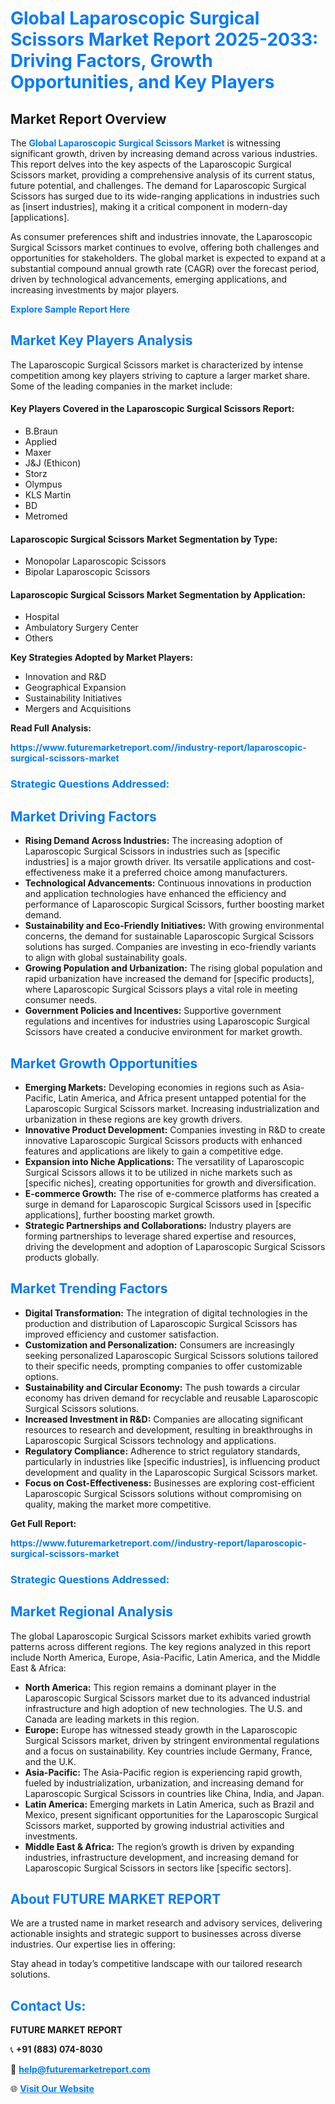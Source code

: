 <h1 style="color: #007BFF;">Global Laparoscopic Surgical Scissors Market Report 2025-2033: Driving Factors, Growth Opportunities, and Key Players</h1>

<section id="overview">
<h2>Market Report Overview</h2>
<p>The <a href="https://www.futuremarketreport.com//industry-report/laparoscopic-surgical-scissors-market" style="color: #007BFF; text-decoration: none;"><strong>Global Laparoscopic Surgical Scissors Market</strong></a> is witnessing significant growth, driven by increasing demand across various industries. This report delves into the key aspects of the Laparoscopic Surgical Scissors market, providing a comprehensive analysis of its current status, future potential, and challenges. The demand for Laparoscopic Surgical Scissors has surged due to its wide-ranging applications in industries such as [insert industries], making it a critical component in modern-day [applications].</p>
<p>As consumer preferences shift and industries innovate, the Laparoscopic Surgical Scissors market continues to evolve, offering both challenges and opportunities for stakeholders. The global market is expected to expand at a substantial compound annual growth rate (CAGR) over the forecast period, driven by technological advancements, emerging applications, and increasing investments by major players.</p>
</section>

<section id="overview">
<p><a href="https://www.futuremarketreport.com//request-sample/reportId=78613" style="color: #007BFF; text-decoration: none;"><strong>Explore Sample Report Here</strong></a></p>
</section>

<section id="key-players">
<h2 style="color: #007BFF;">Market Key Players Analysis</h2>
<p>The Laparoscopic Surgical Scissors market is characterized by intense competition among key players striving to capture a larger market share. Some of the leading companies in the market include:</p>
<h4>Key Players Covered in the Laparoscopic Surgical Scissors Report:</h4>
<ul><li>B.Braun</li><li>Applied</li><li>Maxer</li><li>J&amp;J (Ethicon)</li><li>Storz</li><li>Olympus</li><li>KLS Martin</li><li>BD</li><li>Metromed</li></ul>
<h4>Laparoscopic Surgical Scissors Market Segmentation by Type:</h4>
<ul><li>Monopolar Laparoscopic Scissors</li><li>Bipolar Laparoscopic Scissors</li></ul>

<h4>Laparoscopic Surgical Scissors Market Segmentation by Application:</h4>
<ul><li>Hospital</li><li>Ambulatory Surgery Center</li><li>Others</li></ul>
<p><strong>Key Strategies Adopted by Market Players:</strong></p>
<ul>
<li>Innovation and R&D</li>
<li>Geographical Expansion</li>
<li>Sustainability Initiatives</li>
<li>Mergers and Acquisitions</li>
</ul>
</section>

<section>
<p><strong>Read Full Analysis: </strong></p><a href="https://www.futuremarketreport.com//industry-report/laparoscopic-surgical-scissors-market" style="color: #007BFF; text-decoration: none;"><strong>https://www.futuremarketreport.com//industry-report/laparoscopic-surgical-scissors-market</strong></a>
<h3 style="color: #007BFF;">Strategic Questions Addressed:</h3>
</section>

<section id="driving-factors">
<h2 style="color: #007BFF;">Market Driving Factors</h2>
<ul>
<li><strong>Rising Demand Across Industries:</strong> The increasing adoption of Laparoscopic Surgical Scissors in industries such as [specific industries] is a major growth driver. Its versatile applications and cost-effectiveness make it a preferred choice among manufacturers.</li>
<li><strong>Technological Advancements:</strong> Continuous innovations in production and application technologies have enhanced the efficiency and performance of Laparoscopic Surgical Scissors, further boosting market demand.</li>
<li><strong>Sustainability and Eco-Friendly Initiatives:</strong> With growing environmental concerns, the demand for sustainable Laparoscopic Surgical Scissors solutions has surged. Companies are investing in eco-friendly variants to align with global sustainability goals.</li>
<li><strong>Growing Population and Urbanization:</strong> The rising global population and rapid urbanization have increased the demand for [specific products], where Laparoscopic Surgical Scissors plays a vital role in meeting consumer needs.</li>
<li><strong>Government Policies and Incentives:</strong> Supportive government regulations and incentives for industries using Laparoscopic Surgical Scissors have created a conducive environment for market growth.</li>
</ul>
</section>

<section id="growth-opportunities">
<h2 style="color: #007BFF;">Market Growth Opportunities</h2>
<ul>
<li><strong>Emerging Markets:</strong> Developing economies in regions such as Asia-Pacific, Latin America, and Africa present untapped potential for the Laparoscopic Surgical Scissors market. Increasing industrialization and urbanization in these regions are key growth drivers.</li>
<li><strong>Innovative Product Development:</strong> Companies investing in R&D to create innovative Laparoscopic Surgical Scissors products with enhanced features and applications are likely to gain a competitive edge.</li>
<li><strong>Expansion into Niche Applications:</strong> The versatility of Laparoscopic Surgical Scissors allows it to be utilized in niche markets such as [specific niches], creating opportunities for growth and diversification.</li>
<li><strong>E-commerce Growth:</strong> The rise of e-commerce platforms has created a surge in demand for Laparoscopic Surgical Scissors used in [specific applications], further boosting market growth.</li>
<li><strong>Strategic Partnerships and Collaborations:</strong> Industry players are forming partnerships to leverage shared expertise and resources, driving the development and adoption of Laparoscopic Surgical Scissors products globally.</li>
</ul>
</section>

<section id="trending-factors">
<h2 style="color: #007BFF;">Market Trending Factors</h2>
<ul>
<li><strong>Digital Transformation:</strong> The integration of digital technologies in the production and distribution of Laparoscopic Surgical Scissors has improved efficiency and customer satisfaction.</li>
<li><strong>Customization and Personalization:</strong> Consumers are increasingly seeking personalized Laparoscopic Surgical Scissors solutions tailored to their specific needs, prompting companies to offer customizable options.</li>
<li><strong>Sustainability and Circular Economy:</strong> The push towards a circular economy has driven demand for recyclable and reusable Laparoscopic Surgical Scissors solutions.</li>
<li><strong>Increased Investment in R&D:</strong> Companies are allocating significant resources to research and development, resulting in breakthroughs in Laparoscopic Surgical Scissors technology and applications.</li>
<li><strong>Regulatory Compliance:</strong> Adherence to strict regulatory standards, particularly in industries like [specific industries], is influencing product development and quality in the Laparoscopic Surgical Scissors market.</li>
<li><strong>Focus on Cost-Effectiveness:</strong> Businesses are exploring cost-efficient Laparoscopic Surgical Scissors solutions without compromising on quality, making the market more competitive.</li>
</ul>
</section>

<section>
<p><strong>Get Full Report: </strong></p><a href="https://www.futuremarketreport.com//industry-report/laparoscopic-surgical-scissors-market" style="color: #007BFF; text-decoration: none;"><strong>https://www.futuremarketreport.com//industry-report/laparoscopic-surgical-scissors-market</strong></a>
<h3 style="color: #007BFF;">Strategic Questions Addressed:</h3>
</section>


<section id="regional-analysis">
<h2 style="color: #007BFF;">Market Regional Analysis</h2>
<p>The global Laparoscopic Surgical Scissors market exhibits varied growth patterns across different regions. The key regions analyzed in this report include North America, Europe, Asia-Pacific, Latin America, and the Middle East & Africa:</p>
<ul>
<li><strong>North America:</strong> This region remains a dominant player in the Laparoscopic Surgical Scissors market due to its advanced industrial infrastructure and high adoption of new technologies. The U.S. and Canada are leading markets in this region.</li>
<li><strong>Europe:</strong> Europe has witnessed steady growth in the Laparoscopic Surgical Scissors market, driven by stringent environmental regulations and a focus on sustainability. Key countries include Germany, France, and the U.K.</li>
<li><strong>Asia-Pacific:</strong> The Asia-Pacific region is experiencing rapid growth, fueled by industrialization, urbanization, and increasing demand for Laparoscopic Surgical Scissors in countries like China, India, and Japan.</li>
<li><strong>Latin America:</strong> Emerging markets in Latin America, such as Brazil and Mexico, present significant opportunities for the Laparoscopic Surgical Scissors market, supported by growing industrial activities and investments.</li>
<li><strong>Middle East & Africa:</strong> The region’s growth is driven by expanding industries, infrastructure development, and increasing demand for Laparoscopic Surgical Scissors in sectors like [specific sectors].</li>
</ul>
</section>

<footer>
<h2 style="color: #007BFF;">About FUTURE MARKET REPORT</h2>
<p>We are a trusted name in market research and advisory services, delivering actionable insights and strategic support to businesses across diverse industries. Our expertise lies in offering:</p>

<p>Stay ahead in today’s competitive landscape with our tailored research solutions.</p>

<h2 style="color: #007BFF;">Contact Us:</h2>
<p><strong>FUTURE MARKET REPORT</strong></p>
<p>📞 <strong>+91 (883) 074-8030</strong></p>
<p>📧 <strong><a href="mailto:help@futuremarketreport.com" style="color: #007BFF;">help@futuremarketreport.com</a></strong></p>
<p>🌐 <strong><a href="https://www.futuremarketreport.com/" style="color: #007BFF;">Visit Our Website</a></strong></p>
</footer>
